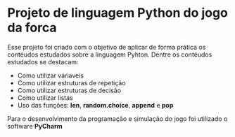 # Projeto de linguagem Python do jogo da forca
Esse projeto foi criado com o objetivo de aplicar de forma prática os contéudos estudados sobre a linguagem Pyhton. Dentre os contéudos estudados se destacam:
- Como utilizar váriaveis
- Como utilizar estruturas de repetição
- Como utilizar estruturas de decisão
- Como utilizar listas
- Uso das funções: **len**, **random.choice**, **append** e **pop**

Para o desenvolvimento da programação e simulação do jogo foi utilizado o software **PyCharm**
